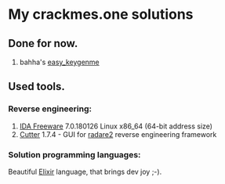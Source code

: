 # My crackmes.one solutions

## Done for now.

1. bahha's [easy_keygenme](https://crackmes.one/crackme/5c1cc7d533c5d41e58e005ee)

## Used tools.

### Reverse engineering:

1. [IDA Freeware](https://out7.hex-rays.com/files/idafree70_linux.run) 7.0.180126 Linux x86_64 (64-bit address size)
2. [Cutter](https://github.com/radareorg/cutter) 1.7.4 - GUI for [radare2](http://beta.rada.re/en/latest/) reverse engineering framework

### Solution programming languages:

Beautiful [Elixir](https://elixir-lang.org/) language, that brings dev joy ;-).
